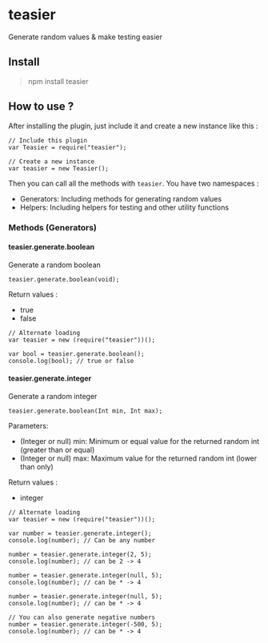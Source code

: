 teasier
=======

Generate random values &amp; make testing easier

## Install

> npm install teasier

## How to use ?

After installing the plugin, just include it and create a new instance like this :

```
// Include this plugin
var Teasier = require("teasier");

// Create a new instance
var teasier = new Teasier();
```

Then you can call all the methods with ```teasier```.
You have two namespaces :
 - Generators: Including methods for generating random values
 - Helpers: Including helpers for testing and other utility functions

### Methods (Generators)

#### teasier.generate.boolean
Generate a random boolean

``` teasier.generate.boolean(void); ```

Return values :
 - true
 - false

```
// Alternate loading
var teasier = new (require("teasier"))();

var bool = teasier.generate.boolean();
console.log(bool); // true or false
```

#### teasier.generate.integer
Generate a random integer

``` teasier.generate.boolean(Int min, Int max); ```

Parameters:
  - (Integer or null) min: Minimum or equal value for the returned random int (greater than or equal)
  - (Integer or null) max: Maximum value for the returned random int (lower than only)

Return values :
 - integer

```
// Alternate loading
var teasier = new (require("teasier"))();

var number = teasier.generate.integer();
console.log(number); // Can be any number

number = teasier.generate.integer(2, 5);
console.log(number); // can be 2 -> 4

number = teasier.generate.integer(null, 5);
console.log(number); // can be * -> 4

number = teasier.generate.integer(null, 5);
console.log(number); // can be * -> 4

// You can also generate negative numbers
number = teasier.generate.integer(-500, 5);
console.log(number); // can be * -> 4
```
